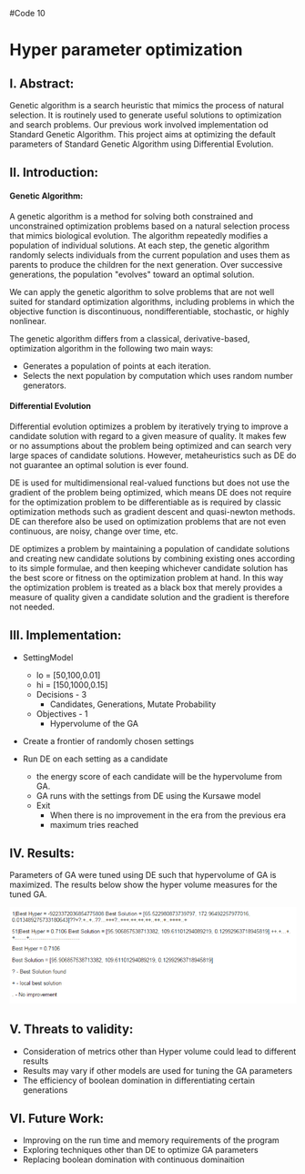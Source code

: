 #Code 10

# Hyper parameter optimization

## I. Abstract:

Genetic algorithm is a search heuristic that mimics the process of natural selection. It is routinely used to generate useful solutions to optimization and search problems. Our previous work involved implementation od Standard Genetic Algorithm. This project aims at optimizing the default parameters of Standard Genetic Algorithm using Differential Evolution.   

## II. Introduction:   

#### Genetic Algorithm:

A genetic algorithm is a method for solving both constrained and unconstrained optimization problems based on a natural selection process that mimics biological evolution. The algorithm repeatedly modifies a population of individual solutions. At each step, the genetic algorithm randomly selects individuals from the current population and uses them as parents to produce the children for the next generation. Over successive generations, the population "evolves" toward an optimal solution.

We can apply the genetic algorithm to solve problems that are not well suited for standard optimization algorithms, including problems in which the objective function is discontinuous, nondifferentiable, stochastic, or highly nonlinear.

The genetic algorithm differs from a classical, derivative-based, optimization algorithm in the following two main ways:

* Generates a population of points at each iteration.
* Selects the next population by computation which uses random number generators.

#### Differential Evolution

Differential evolution optimizes a problem by iteratively trying to improve a candidate solution with regard to a given measure of quality. It makes few or no assumptions about the problem being optimized and can search very large spaces of candidate solutions. However, metaheuristics such as DE do not guarantee an optimal solution is ever found.

DE is used for multidimensional real-valued functions but does not use the gradient of the problem being optimized, which means DE does not require for the optimization problem to be differentiable as is required by classic optimization methods such as gradient descent and quasi-newton methods. DE can therefore also be used on optimization problems that are not even continuous, are noisy, change over time, etc.

DE optimizes a problem by maintaining a population of candidate solutions and creating new candidate solutions by combining existing ones according to its simple formulae, and then keeping whichever candidate solution has the best score or fitness on the optimization problem at hand. In this way the optimization problem is treated as a black box that merely provides a measure of quality given a candidate solution and the gradient is therefore not needed.

## III. Implementation:

* SettingModel
  * lo = [50,100,0.01]
  * hi = [150,1000,0.15]
  * Decisions - 3
    * Candidates, Generations, Mutate Probability
  * Objectives - 1
    * Hypervolume of the GA
    
* Create a frontier of randomly chosen settings
* Run DE on each setting as a candidate 
  * the energy score of each candidate will be the hypervolume from GA. 
  * GA runs with the settings from DE using the Kursawe model
  * Exit
    * When there is no improvement in the era from the previous era
    * maximum tries reached

## IV. Results: 

Parameters of GA were tuned using DE such that hypervolume of GA is maximized.  The results below show the hyper volume measures for the tuned GA.

![res1](./imgs/res1.PNG)
 
## V. Threats to validity:

* Consideration of metrics other than Hyper volume could lead to different results
* Results may vary if other models are used for tuning the GA parameters
* The efficiency of boolean domination in differentiating certain generations

## VI. Future Work:

* Improving on the run time and memory requirements of the program
* Exploring techniques other than DE to optimize GA parameters
* Replacing boolean domination with continuous dominaition